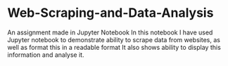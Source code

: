 # Web-Scraping-and-Data-Analysis
An assignment made in Jupyter Notebook
In this notebook I have used Jupyter notebook to demonstrate ability to scrape data from websites, as well as format this in a readable format
It also shows ability to display this information and analyse it.
